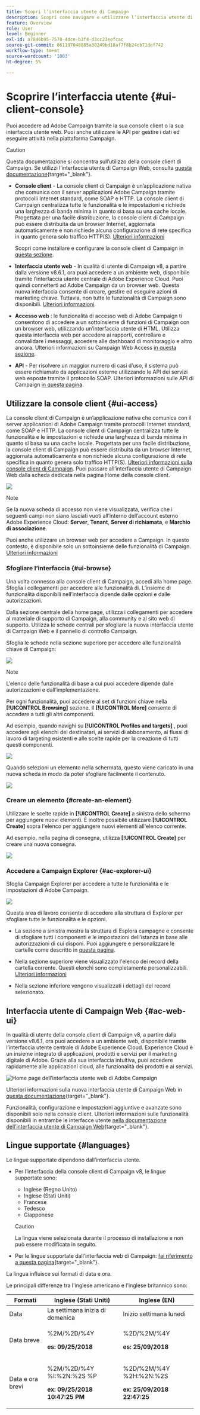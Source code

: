 ```yaml
---
title: Scopri l’interfaccia utente di Campaign
description: Scopri come navigare e utilizzare l’interfaccia utente di Campaign
feature: Overview
role: User
level: Beginner
exl-id: a7846b95-7570-4dce-b3f4-d3cc23eefcac
source-git-commit: 061197048885a30249bd18af7f8b24cb71def742
workflow-type: tm+mt
source-wordcount: '1003'
ht-degree: 5%

---
```


# Scoprire l’interfaccia utente {#ui-client-console}

Puoi accedere ad Adobe Campaign tramite la sua console client o la sua interfaccia utente web. Puoi anche utilizzare le API per gestire i dati ed eseguire attività nella piattaforma Campaign.

>[!CAUTION]
>
>Questa documentazione si concentra sull’utilizzo della console client di Campaign. Se utilizzi l’interfaccia utente di Campaign Web, consulta [questa documentazione](https://experienceleague.adobe.com/docs/campaign-web/v8/campaign-web-home.html?lang=it){target="_blank"}.

* **Console client** - La console client di Campaign è un’applicazione nativa che comunica con il server applicazioni Adobe Campaign tramite protocolli Internet standard, come SOAP e HTTP. La console client di Campaign centralizza tutte le funzionalità e le impostazioni e richiede una larghezza di banda minima in quanto si basa su una cache locale. Progettata per una facile distribuzione, la console client di Campaign può essere distribuita da un browser Internet, aggiornata automaticamente e non richiede alcuna configurazione di rete specifica in quanto genera solo traffico HTTP(S). [Ulteriori informazioni](#ui-access)

  Scopri come installare e configurare la console client di Campaign in [questa sezione](../start/connect.md).

* **Interfaccia utente web** - In qualità di utente di Campaign v8, a partire dalla versione v8.6.1, ora puoi accedere a un ambiente web, disponibile tramite l’interfaccia utente centrale di Adobe Experience Cloud. Puoi quindi connetterti ad Adobe Campaign da un browser web. Questa nuova interfaccia consente di creare, gestire ed eseguire azioni di marketing chiave. Tuttavia, non tutte le funzionalità di Campaign sono disponibili. [Ulteriori informazioni](#ac-web-ui).

* **Accesso web** : le funzionalità di accesso web di Adobe Campaign ti consentono di accedere a un sottoinsieme di funzioni di Campaign con un browser web, utilizzando un’interfaccia utente di HTML. Utilizza questa interfaccia web per accedere ai rapporti, controllare e convalidare i messaggi, accedere alle dashboard di monitoraggio e altro ancora.  Ulteriori informazioni su Campaign Web Access [in questa sezione](../start/connect.md#web-access).

* **API** - Per risolvere un maggior numero di casi d’uso, il sistema può essere richiamato da applicazioni esterne utilizzando le API dei servizi web esposte tramite il protocollo SOAP. Ulteriori informazioni sulle API di Campaign [in questa pagina](../dev/api.md).


## Utilizzare la console client {#ui-access}

La console client di Campaign è un’applicazione nativa che comunica con il server applicazioni di Adobe Campaign tramite protocolli Internet standard, come SOAP e HTTP. La console client di Campaign centralizza tutte le funzionalità e le impostazioni e richiede una larghezza di banda minima in quanto si basa su una cache locale. Progettata per una facile distribuzione, la console client di Campaign può essere distribuita da un browser Internet, aggiornata automaticamente e non richiede alcuna configurazione di rete specifica in quanto genera solo traffico HTTP(S).  [Ulteriori informazioni sulla console client di Campaign](../start/connect.md). Puoi passare all’interfaccia utente di Campaign Web dalla scheda dedicata nella pagina Home della console client.

![](assets/web-ui.png)


>[!NOTE]
>
>Se la nuova scheda di accesso non viene visualizzata, verifica che i seguenti campi non siano lasciati vuoti all’interno dell’account esterno Adobe Experience Cloud: **Server**, **Tenant**, **Server di richiamata**, e **Marchio di associazione**.


Puoi anche utilizzare un browser web per accedere a Campaign. In questo contesto, è disponibile solo un sottoinsieme delle funzionalità di Campaign. [Ulteriori informazioni](#web-browser)

### Sfogliare l’interfaccia {#ui-browse}

Una volta connesso alla console client di Campaign, accedi alla home page. Sfoglia i collegamenti per accedere alle funzionalità di. L’insieme di funzionalità disponibili nell’interfaccia dipende dalle opzioni e dalle autorizzazioni.

Dalla sezione centrale della home page, utilizza i collegamenti per accedere al materiale di supporto di Campaign, alla community e al sito web di supporto. Utilizza le schede centrali per sfogliare la nuova interfaccia utente di Campaign Web e il pannello di controllo Campaign.

Sfoglia le schede nella sezione superiore per accedere alle funzionalità chiave di Campaign:

![](assets/overview-home.png)

>[!NOTE]
>
>L’elenco delle funzionalità di base a cui puoi accedere dipende dalle autorizzazioni e dall’implementazione.

Per ogni funzionalità, puoi accedere al set di funzioni chiave nella **[!UICONTROL Browsing]** sezione. Il **[!UICONTROL More]** consente di accedere a tutti gli altri componenti.

Ad esempio, quando navighi su **[!UICONTROL Profiles and targets]** , puoi accedere agli elenchi dei destinatari, ai servizi di abbonamento, ai flussi di lavoro di targeting esistenti e alle scelte rapide per la creazione di tutti questi componenti.

![](assets/overview-list.png)

Quando selezioni un elemento nella schermata, questo viene caricato in una nuova scheda in modo da poter sfogliare facilmente il contenuto.

![](assets/new-tab.png)

### Creare un elemento {#create-an-element}

Utilizzare le scelte rapide in **[!UICONTROL Create]** a sinistra dello schermo per aggiungere nuovi elementi. È inoltre possibile utilizzare **[!UICONTROL Create]** sopra l&#39;elenco per aggiungere nuovi elementi all&#39;elenco corrente.

Ad esempio, nella pagina di consegna, utilizza **[!UICONTROL Create]** per creare una nuova consegna.

![](assets/new-recipient.png)

<!--
## Use a web browser {#web-browser}

You can also access a subset of Campaign capabilities through the a web browser.

The web access interface is similar to the console interface. From a browser, you can use the same navigation and display features as in the console, but you can perform only a reduced set of actions on campaigns. For example, you can view and cancel campaigns, but you cannot modify campaigns. 

[Learn more about Campaign web access](../start/connect.md#web-access).-->

### Accedere a Campaign Explorer {#ac-explorer-ui}

Sfoglia Campaign Explorer per accedere a tutte le funzionalità e le impostazioni di Adobe Campaign.

![](assets/explorer.png)

Questa area di lavoro consente di accedere alla struttura di Explorer per sfogliare tutte le funzionalità e le opzioni.

* La sezione a sinistra mostra la struttura di Esplora campagne e consente di sfogliare tutti i componenti e le impostazioni dell’istanza in base alle autorizzazioni di cui disponi. Puoi aggiungere e personalizzare le cartelle come descritto in [questa pagina](../audiences/folders-and-views.md).

* Nella sezione superiore viene visualizzato l&#39;elenco dei record della cartella corrente. Questi elenchi sono completamente personalizzabili. [Ulteriori informazioni](../config/ui-settings.md)

* Nella sezione inferiore vengono visualizzati i dettagli del record selezionato.


## Interfaccia utente di Campaign Web {#ac-web-ui}

In qualità di utente della console client di Campaign v8, a partire dalla versione v8.6.1, ora puoi accedere a un ambiente web, disponibile tramite l’interfaccia utente centrale di Adobe Experience Cloud. Experience Cloud è un insieme integrato di applicazioni, prodotti e servizi per il marketing digitale di Adobe. Grazie alla sua interfaccia intuitiva, puoi accedere rapidamente alle applicazioni cloud, alle funzionalità dei prodotti e ai servizi.

![Home page dell’interfaccia utente web di Adobe Campaign](assets/ac-web-home.png)

Ulteriori informazioni sulla nuova interfaccia utente di Campaign Web in [questa documentazione](https://experienceleague.adobe.com/docs/campaign-web/v8/campaign-web-home.html?lang=it){target="_blank"}.

Funzionalità, configurazione e impostazioni aggiuntive e avanzate sono disponibili solo nella console client. Ulteriori informazioni sulle funzionalità disponibili in entrambe le interfacce utente [nella documentazione dell’interfaccia utente di Campaign Web](https://experienceleague.adobe.com/docs/campaign-web/v8/start/capability-matrix.html?lang=it){target="_blank"}.


## Lingue supportate {#languages}

Le lingue supportate dipendono dall’interfaccia utente.

* Per l’interfaccia della console client di Campaign v8, le lingue supportate sono:

   * Inglese (Regno Unito)
   * Inglese (Stati Uniti)
   * Francese
   * Tedesco
   * Giapponese


  >[!CAUTION]
  >
  >La lingua viene selezionata durante il processo di installazione e non può essere modificata in seguito.

* Per le lingue supportate dall’interfaccia web di Campaign: [fai riferimento a questa pagina](https://experienceleague.adobe.com/docs/campaign-web/v8/start/connect-to-campaign.html#language-pref){target="_blank"}.


La lingua influisce sui formati di data e ora.

Le principali differenze tra l&#39;inglese americano e l&#39;inglese britannico sono:

<table> 
 <thead> 
  <tr> 
   <th> Formati<br /> </th> 
   <th> Inglese (Stati Uniti)<br /> </th> 
   <th> Inglese (EN)<br /> </th> 
  </tr> 
 </thead> 
 <tbody> 
  <tr> 
   <td> Data<br /> </td> 
   <td> La settimana inizia di domenica<br /> </td> 
   <td> Inizio settimana lunedì<br /> </td> 
  </tr> 
  <tr> 
   <td> Data breve<br /> </td> 
   <td> <p>%2M/%2D/%4Y</p><p><strong>es: 09/25/2018</strong></p> </td> 
   <td> <p>%2D/%2M/%4Y</p><p><strong>es: 25/09/2018</strong></p> </td> 
  </tr> 
  <tr> 
   <td> Data e ora brevi<br /> </td> 
   <td> <p>%2M/%2D/%4Y %I:%2N:%2S %P</p><p><strong>ex: 09/25/2018 10:47:25 PM</strong></p> </td> 
   <td> <p>%2D/%2M/%4Y %2H:%2N:%2S</p><p><strong>ex: 25/09/2018 22:47:25</strong></p> </td> 
  </tr> 
 </tbody> 
</table>
